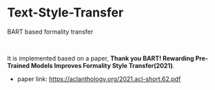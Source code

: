 # Text-Style-Transfer
BART based formality transfer

<br>

It is implemented based on a paper, **Thank you BART! Rewarding Pre-Trained Models Improves Formality Style Transfer(2021)**.

- paper link: https://aclanthology.org/2021.acl-short.62.pdf
